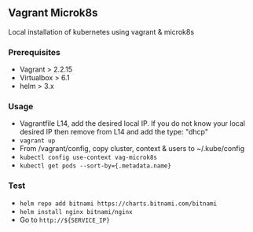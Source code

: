 ## Vagrant Microk8s
Local installation of kubernetes using vagrant & microk8s 

### Prerequisites
- Vagrant > 2.2.15
- Virtualbox > 6.1
- helm > 3.x

### Usage
- Vagrantfile L14, add the desired local IP. If you do not know your local desired IP then remove from L14 and add the type: "dhcp"
- `vagrant up`
- From /vagrant/config, copy cluster, context & users to ~/.kube/config
- `kubectl config use-context vag-microk8s`
- `kubectl get pods --sort-by={.metadata.name}`

### Test
- `helm repo add bitnami https://charts.bitnami.com/bitnami`
- `helm install nginx bitnami/nginx`
- Go to `http://${SERVICE_IP}`
